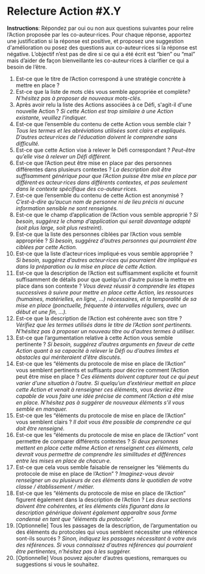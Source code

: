 # Relecture Action #X.Y

**Instructions**: Répondez par oui ou non aux questions suivantes pour relire l’Action proposée par les co-auteur·rices. Pour chaque réponse, apportez une justification si la réponse est positive, et proposez une suggestion d'amélioration ou posez des questions aux co-auteur·rices si la réponse est négative. L’objectif n’est pas de dire si ce qui a été écrit est “bien” ou “mal” mais d’aider de façon bienveillante les co-auteur·rices à clarifier ce qui a besoin de l’être.

1. Est-ce que le titre de l’Action correspond à une stratégie concrète à mettre en place ?
2. Est-ce que la liste de mots clés vous semble appropriée et complète? _N'hésitez pas à proposer de nouveaux mots-clés._
3. Après avoir relu la liste des Actions associées à ce Défi, s'agit-il d'une nouvelle Action ? _Si cette Action est trop similaire à une Action existante, veuillez l’indiquer._
4. Est-ce que l’ensemble du contenu de cette Action vous semble clair ? _Tous les termes et les abréviations utilisées sont clairs et expliqués. D’autres acteur·rices de l'éducation doivent le comprendre sans difficulté._
5. Est-ce que cette Action vise à relever le Défi correspondant ? _Peut-être qu’elle vise à relever un Défi différent._
6. Est-ce que l’Action peut être mise en place par des personnes différentes dans plusieurs contextes ? _La description doit être suffisamment générique pour que l’Action puisse être mise en place par différent·es acteur·rices dans différents contextes, et pas seulement dans le contexte spécifique des co-auteur·rices._
7. Est-ce que l’ensemble du contenu de cette Action est anonymisé ? _C’est-à-dire qu’aucun nom de personne ni de lieu précis ni aucune information sensible ne sont renseignés._
8. Est-ce que le champ d’application de l’Action vous semble approprié ? _Si besoin, suggérez le champ d’application qui serait davantage adapté (soit plus large, soit plus restreint)._
9. Est-ce que la liste des personnes ciblées par l’Action vous semble appropriée ? _Si besoin, suggérez d’autres personnes qui pourraient être ciblées par cette Action._
10. Est-ce que la liste d’acteur·rices impliqué·es vous semble appropriée ? _Si besoin, suggérez d’autres acteur·rices qui pourraient être impliqué·es dans la préparation ou la mise en place de cette Action._
11. Est-ce que la description de l’Action est suffisamment explicite et fournit suffisamment de détails pour que quelqu’un d’autre puisse la mettre en place dans son contexte ? _Vous devez réussir à comprendre les étapes successives à suivre pour mettre en place cette Action, les ressources (humaines, matérielles, en ligne, …) nécessaires, et la temporalité de sa mise en place (ponctuelle, fréquente à intervalles réguliers, avec un début et une fin, …)._
12. Est-ce que la description de l’Action est cohérente avec son titre ? _Vérifiez que les termes utilisés dans le titre de l’Action sont pertinents. N'hésitez pas à proposer un nouveau titre ou d'autres termes à utiliser._
13. Est-ce que l’argumentation relative à cette Action vous semble pertinente ? _Si besoin, suggérez d’autres arguments en faveur de cette Action quant à sa capacité à relever le Défi ou d’autres limites et obstacles qui mériteraient d’être discutés._
14. Est-ce que les “éléments du protocole de mise en place de l’Action” vous semblent pertinents et suffisants pour décrire comment l’Action peut être mise en place ? _Ces éléments doivent capturer tout ce qui peut varier d’une situation à l’autre. Si quelqu’un d’extérieur mettait en place cette Action et venait à renseigner ces éléments, vous devriez être capable de vous faire une idée précise de comment l’Action a été mise en place. N’hésitez pas à suggérer de nouveaux éléments s’il vous semble en manquer._
15. Est-ce que les “éléments du protocole de mise en place de l’Action” vous semblent clairs ? _Il doit vous être possible de comprendre ce qui doit être renseigné._
16. Est-ce que les “éléments du protocole de mise en place de l’Action” vont permettre de comparer différents contextes ? _Si deux personnes mettent en place cette même Action et renseignent ces éléments, cela devrait vous permettre de comprendre les similitudes et différences entre les mises en place de chacun·e._
17. Est-ce que cela vous semble faisable de renseigner les “éléments du protocole de mise en place de l’Action” ? _Imaginez-vous devoir renseigner un ou plusieurs de ces éléments dans le quotidien de votre classe / établissement / métier._
18. Est-ce que les “éléments du protocole de mise en place de l’Action” figurent également dans la description de l’Action ? _Les deux sections doivent être cohérentes, et les éléments clés figurant dans la description générique doivent également apparaître sous forme condensé en tant que “éléments du protocole”._
19. [Optionnelle] Tous les passages de la description, de l’argumentation ou des éléments du protocoles qui vous semblent nécessiter une référence sont-ils sourcés ? _Sinon, indiquez les passages nécessitant à votre avis des références. Si vous connaissez d'autres références qui pourraient être pertinentes, n'hésitez pas à les suggérer._
20. [Optionnelle] Vous pouvez ajouter d’autres questions, remarques ou suggestions si vous le souhaitez.

